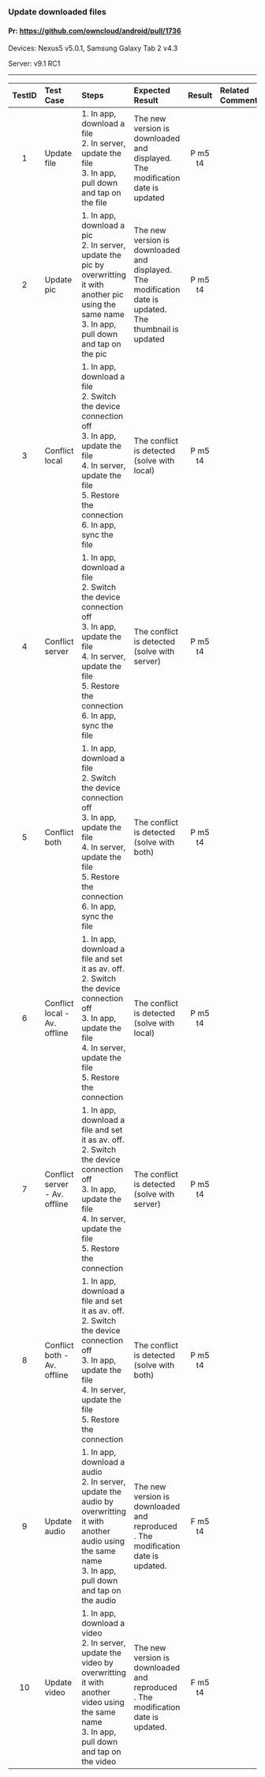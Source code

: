 ###  Update downloaded files 

#### Pr: https://github.com/owncloud/android/pull/1736


Devices: Nexus5 v5.0.1, Samsung Galaxy Tab 2 v4.3

Server: v9.1 RC1

---
 
| TestID | Test Case | Steps | Expected Result | Result | Related Comment |
| :----: | :-------- | :---- | :-------------- | :----: | :-------------- |
| 1 | Update file |  1. In app, download a file<br>2. In server, update the file<br>3. In app, pull down and tap on the file|  The new version is downloaded and displayed. The modification date is updated   | P m5 t4 |  |
| 2 | Update pic |  1. In app, download a pic<br>2. In server, update the pic by overwritting it with another pic using the same name<br>3. In app, pull down and tap on the pic|  The new version is downloaded and displayed. The modification date is updated. The thumbnail is updated   | P m5 t4 |  |
| 3 | Conflict local|  1. In app, download a file<br>2. Switch the device connection off<br>3. In app, update the file<br>4. In server, update the file<br>5. Restore the connection<br>6. In app, sync the file |  The conflict is detected (solve with local)    | P m5 t4 |  |
| 4 | Conflict server|  1. In app, download a file<br>2. Switch the device connection off<br>3. In app, update the file<br>4. In server, update the file<br>5. Restore the connection<br>6. In app, sync the file |  The conflict is detected (solve with server)    | P m5 t4 |  |
| 5 | Conflict both|  1. In app, download a file<br>2. Switch the device connection off<br>3. In app, update the file<br>4. In server, update the file<br>5. Restore the connection<br>6. In app, sync the file |  The conflict is detected (solve with both)    | P m5 t4 |  |
| 6 | Conflict local - Av. offline|  1. In app, download a file and set it as av. off.<br>2. Switch the device connection off<br>3. In app, update the file<br>4. In server, update the file<br>5. Restore the connection |  The conflict is detected (solve with local) |  P m5 t4 |  |
| 7 | Conflict server - Av. offline|  1. In app, download a file and set it as av. off.<br>2. Switch the device connection off<br>3. In app, update the file<br>4. In server, update the file<br>5. Restore the connection |  The conflict is detected (solve with server) | P m5 t4 |  |
| 8 | Conflict both - Av. offline|  1. In app, download a file and set it as av. off.<br>2. Switch the device connection off<br>3. In app, update the file<br>4. In server, update the file<br>5. Restore the connection |  The conflict is detected (solve with both) | P m5 t4 |  |
| 9 | Update audio |  1. In app, download a audio<br>2. In server, update the audio by overwritting it with another audio using the same name<br>3. In app, pull down and tap on the audio|  The new version is downloaded and reproduced . The modification date is updated.    | F m5 t4 |  |
| 10 | Update video |  1. In app, download a video<br>2. In server, update the video by overwritting it with another video using the same name<br>3. In app, pull down and tap on the video|  The new version is downloaded and reproduced . The modification date is updated.    | F m5 t4 |  |
